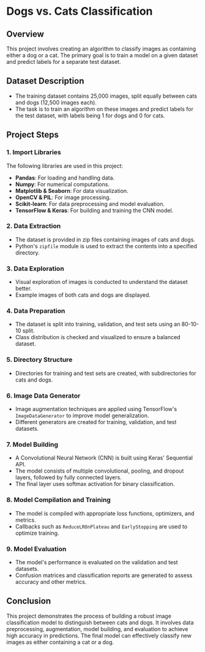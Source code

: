 # Dogs vs. Cats Classification

## Overview
This project involves creating an algorithm to classify images as containing either a dog or a cat. The primary goal is to train a model on a given dataset and predict labels for a separate test dataset.

## Dataset Description
- The training dataset contains 25,000 images, split equally between cats and dogs (12,500 images each).
- The task is to train an algorithm on these images and predict labels for the test dataset, with labels being 1 for dogs and 0 for cats.

## Project Steps

### 1. Import Libraries
The following libraries are used in this project:
- **Pandas**: For loading and handling data.
- **Numpy**: For numerical computations.
- **Matplotlib & Seaborn**: For data visualization.
- **OpenCV & PIL**: For image processing.
- **Scikit-learn**: For data preprocessing and model evaluation.
- **TensorFlow & Keras**: For building and training the CNN model.

### 2. Data Extraction
- The dataset is provided in zip files containing images of cats and dogs.
- Python's `zipfile` module is used to extract the contents into a specified directory.

### 3. Data Exploration
- Visual exploration of images is conducted to understand the dataset better.
- Example images of both cats and dogs are displayed.

### 4. Data Preparation
- The dataset is split into training, validation, and test sets using an 80-10-10 split.
- Class distribution is checked and visualized to ensure a balanced dataset.

### 5. Directory Structure
- Directories for training and test sets are created, with subdirectories for cats and dogs.

### 6. Image Data Generator
- Image augmentation techniques are applied using TensorFlow's `ImageDataGenerator` to improve model generalization.
- Different generators are created for training, validation, and test datasets.

### 7. Model Building
- A Convolutional Neural Network (CNN) is built using Keras' Sequential API.
- The model consists of multiple convolutional, pooling, and dropout layers, followed by fully connected layers.
- The final layer uses softmax activation for binary classification.

### 8. Model Compilation and Training
- The model is compiled with appropriate loss functions, optimizers, and metrics.
- Callbacks such as `ReduceLROnPlateau` and `EarlyStopping` are used to optimize training.

### 9. Model Evaluation
- The model's performance is evaluated on the validation and test datasets.
- Confusion matrices and classification reports are generated to assess accuracy and other metrics.

## Conclusion
This project demonstrates the process of building a robust image classification model to distinguish between cats and dogs. It involves data preprocessing, augmentation, model building, and evaluation to achieve high accuracy in predictions. The final model can effectively classify new images as either containing a cat or a dog.
